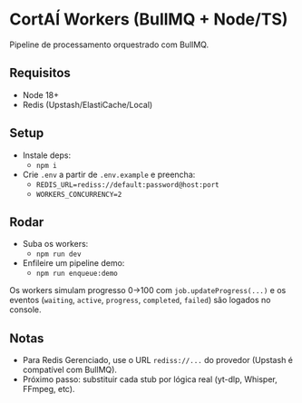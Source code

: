 # CortAÍ Workers (BullMQ + Node/TS)

Pipeline de processamento orquestrado com BullMQ.

## Requisitos
- Node 18+
- Redis (Upstash/ElastiCache/Local)

## Setup
- Instale deps:
  - `npm i`
- Crie `.env` a partir de `.env.example` e preencha:
  - `REDIS_URL=rediss://default:password@host:port`
  - `WORKERS_CONCURRENCY=2`

## Rodar
- Suba os workers:
  - `npm run dev`
- Enfileire um pipeline demo:
  - `npm run enqueue:demo`

Os workers simulam progresso 0→100 com `job.updateProgress(...)` e os eventos (`waiting`, `active`, `progress`, `completed`, `failed`) são logados no console.

## Notas
- Para Redis Gerenciado, use o URL `rediss://...` do provedor (Upstash é compatível com BullMQ).
- Próximo passo: substituir cada stub por lógica real (yt-dlp, Whisper, FFmpeg, etc).
